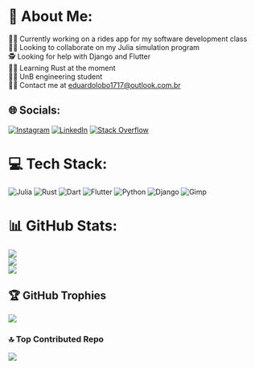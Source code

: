 # 💫 About Me:
👨‍🎨 Currently working on a rides app for my software development class<br>👩‍💻 Looking to collaborate on my Julia simulation program<br>🕵️ Looking for help with Django and Flutter<br>👩‍🏭 Learning Rust at the moment<br>👨‍🎓 UnB engineering student<br>🧞‍♀️ Contact me at eduardolobo1717@outlook.com.br


## 🌐 Socials:
[![Instagram](https://img.shields.io/badge/Instagram-%23E4405F.svg?logo=Instagram&logoColor=white)](https://instagram.com/edu.moreira_) [![LinkedIn](https://img.shields.io/badge/LinkedIn-%230077B5.svg?logo=linkedin&logoColor=white)](https://linkedin.com/in/eduardo-lôbo-moreira-7b0388339) [![Stack Overflow](https://img.shields.io/badge/-Stackoverflow-FE7A16?logo=stack-overflow&logoColor=white)](https://stackoverflow.com/users/28332410) 

# 💻 Tech Stack:
![Julia](https://img.shields.io/badge/-Julia-9558B2?style=flat&logo=julia&logoColor=white) ![Rust](https://img.shields.io/badge/rust-%23000000.svg?style=flat&logo=rust&logoColor=white) ![Dart](https://img.shields.io/badge/dart-%230175C2.svg?style=flat&logo=dart&logoColor=white) ![Flutter](https://img.shields.io/badge/Flutter-%2302569B.svg?style=flat&logo=Flutter&logoColor=white) ![Python](https://img.shields.io/badge/python-3670A0?style=flat&logo=python&logoColor=ffdd54) ![Django](https://img.shields.io/badge/django-%23092E20.svg?style=flat&logo=django&logoColor=white) ![Gimp](https://img.shields.io/badge/Gimp-657D8B?style=flat&logo=gimp&logoColor=FFFFFF)
# 📊 GitHub Stats:
![](https://github-readme-stats.vercel.app/api?username=EduLboM&theme=ayu-mirage&hide_border=false&include_all_commits=false&count_private=false)<br/>
![](https://github-readme-streak-stats.herokuapp.com/?user=EduLboM&theme=ayu-mirage&hide_border=false)<br/>
![](https://github-readme-stats.vercel.app/api/top-langs/?username=EduLboM&theme=ayu-mirage&hide_border=false&include_all_commits=false&count_private=false&layout=compact)

## 🏆 GitHub Trophies
![](https://github-profile-trophy.vercel.app/?username=EduLboM&theme=ayu-mirage&no-frame=false&no-bg=true&margin-w=4)

### 🔝 Top Contributed Repo
![](https://github-contributor-stats.vercel.app/api?username=EduLboM&limit=5&theme=ayu-mirage&combine_all_yearly_contributions=true)

<!-- Proudly created with GPRM ( https://gprm.itsvg.in ) -->
